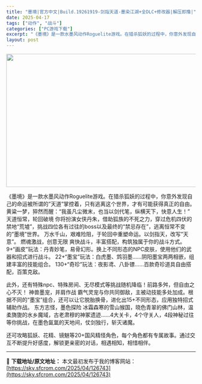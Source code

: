 ```yaml
---
title: "墨境|官方中文|Build.19261919-剑指天道-墨染江湖+全DLC+修改器|解压即撸|"
date: 2025-04-17
tags: ["动作", "战斗"]
categories: ["PC游戏下载"]
excerpt: "《墨境》是一款水墨风动作Roguelite游戏。在猎杀狐妖的过程中，你意外发现自己的命运被所谓的”天道”掌控着，只有逃离这个世界，才有可能获得真正的自由。 黄粱一梦，猝然而醒：“我虽凡尘微末，也当以剑代笔，纵横天下，快意人生！” 天道恒常，轮回破境 你将扮演女侠丹朱，借助狐族的不死之力，穿过危机四伏&hellip;"
layout: post
---
```


<img class="aligncenter size-full wp-image-126726" src="https://sky.sfcrom.com/wp-content/uploads/2025/04/2025041701254070.webp" alt="" width="616" height="353" />

《墨境》是一款水墨风动作Roguelite游戏。在猎杀狐妖的过程中，你意外发现自己的命运被所谓的”天道”掌控着，只有逃离这个世界，才有可能获得真正的自由。
黄粱一梦，猝然而醒：“我虽凡尘微末，也当以剑代笔，纵横天下，快意人生！”
天道恒常，轮回破境
你将扮演女侠丹朱，借助狐族的不死之力，穿过危机四伏的禁地“荒墟”，挑战四位各有过往的boss以及最终的“禁忌存在”，逃离恒常不变的”墨境”世界。
万水千山，艰难险阻，于轮回中重塑命运。以剑指天，改写”天意”。
燃魂激战，创意无限
爽快战斗，丰富搭配，构筑独属于你的战斗方式。
9+“画皮”玩法：丹青妙笔，易骨幻形。换上不同形态的NPC皮肤，使用他们的武器和招式进行战斗。
22+“墨宝”玩法：白虎墨、鸩羽墨……阴阳墨宝两两相嵌，组建丰富的技能组合。
130+“奇珍”玩法：夜影鸢、八卦镖……百款奇珍道具自由搭配，百策克敌。

此外，还有特殊npc、特殊房间、无尽模式等挑战随机降临！前路多舛，但自由之心不灭！
神兽墨宠，并肩作战
霸气灵宠与你共同御敌，主被动技能多处加成。根据不同的“墨宝”组合，还可以让它脱胎换骨，进化出15+不同形态，应用独特招式辅助作战。
东方志怪，墨色探险
冰霜森寒的雪山猴国，晓色青翠的佛门山林，温柔旖旎的水乡魔域，古老肃穆的神冢遗迹……4大关卡，4个守关人，4段神秘过往等你挑战，在墨色氤氲的天地间，仗剑独行，斩灭诸魔。

还可攻略狐妖、花精、镜魅等20+国风精怪角色，每个角色都有专属故事。通过交互不断提升好感度，解锁更亲密的对话，相遇相知，相惜相伴。

---
📖 **下载地址/原文地址：** 本文最初发布于我的博客网站：[https://sky.sfcrom.com/2025/04/126743](https://sky.sfcrom.com/2025/04/126743)
